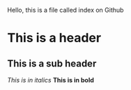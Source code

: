 Hello, this is a file called index on Github
# This is a header
## This is a sub header
*This is in italics*
**This is in bold**
